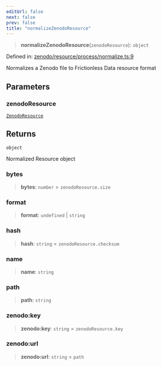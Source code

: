 ```yaml
---
editUrl: false
next: false
prev: false
title: "normalizeZenodoResource"
---
```


> **normalizeZenodoResource**(`zenodoResource`): `object`

Defined in: [zenodo/resource/process/normalize.ts:9](https://github.com/datisthq/dpkit/blob/7a3ebb9422265a09d2e84e0952d10e0101139f80/zenodo/resource/process/normalize.ts#L9)

Normalizes a Zenodo file to Frictionless Data resource format

## Parameters

### zenodoResource

[`ZenodoResource`](/reference/_dpkit/zenodo/zenodoresource/)

## Returns

`object`

Normalized Resource object

### bytes

> **bytes**: `number` = `zenodoResource.size`

### format

> **format**: `undefined` \| `string`

### hash

> **hash**: `string` = `zenodoResource.checksum`

### name

> **name**: `string`

### path

> **path**: `string`

### zenodo:key

> **zenodo:key**: `string` = `zenodoResource.key`

### zenodo:url

> **zenodo:url**: `string` = `path`
